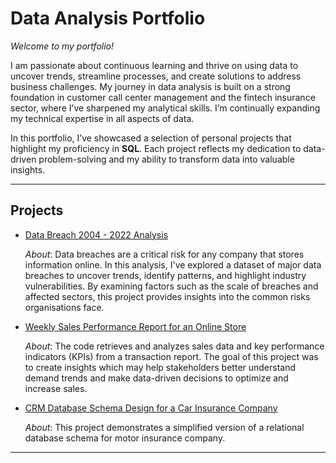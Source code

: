 # Data Analysis Portfolio

*Welcome to my portfolio!*

I am passionate about continuous learning and thrive on using data to uncover trends, streamline processes, and create solutions to address business challenges. My journey in data analysis is built on a strong foundation in customer call center management and the fintech insurance sector, where I’ve sharpened my analytical skills. I’m continually expanding my technical expertise in all aspects of data.

In this portfolio, I’ve showcased a selection of personal projects that highlight my proficiency in **SQL**. Each project reflects my dedication to data-driven problem-solving and my ability to transform data into valuable insights.

***

## Projects
* [Data Breach 2004 - 2022 Analysis](https://github.com/MargaritaVA/Data-Analysis/tree/main/Data-Breach-Analysis)

   *About*: Data breaches are a critical risk for any company that stores information online. In this analysis, I've explored a dataset of major data breaches to uncover trends, identify patterns, and highlight industry vulnerabilities. By examining factors such as the scale of breaches and affected sectors, this project provides insights into the common risks organisations face.
* [Weekly Sales Performance Report for an Online Store](https://github.com/MargaritaVA/Data-Analysis/tree/main/Online-Store-Weekly-Sales)

  *About*: The code retrieves and analyzes sales data and key performance indicators (KPIs) from a transaction report. The goal of this project was to create insights which may help stakeholders better understand demand trends and make data-driven decisions to optimize and increase sales.
  
* [CRM Database Schema Design for a Car Insurance Company](https://github.com/MargaritaVA/Data-Analysis/tree/main/CRM-Database-Design-Insurance)

  *About*: This project demonstrates a simplified version of a relational database schema for motor insurance company.

***


